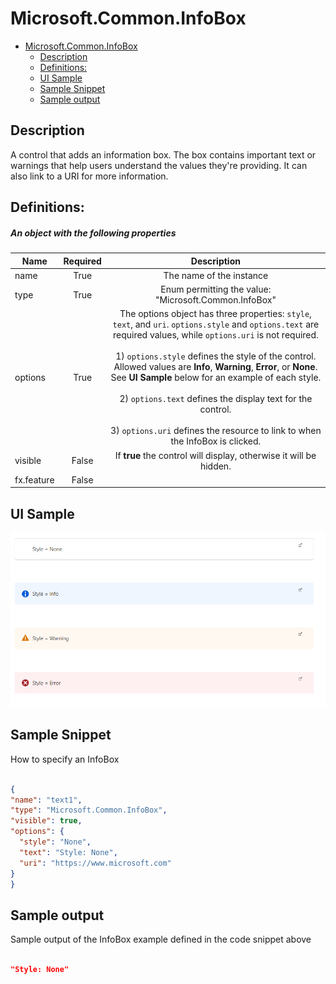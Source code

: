 <a name="microsoft-common-infobox"></a>
# Microsoft.Common.InfoBox
* [Microsoft.Common.InfoBox](#microsoft-common-infobox)
    * [Description](#microsoft-common-infobox-description)
    * [Definitions:](#microsoft-common-infobox-definitions)
    * [UI Sample](#microsoft-common-infobox-ui-sample)
    * [Sample Snippet](#microsoft-common-infobox-sample-snippet)
    * [Sample output](#microsoft-common-infobox-sample-output)

<a name="microsoft-common-infobox-description"></a>
## Description
A control that adds an information box. The box contains important text or warnings that help users understand the values they're providing. It can also link to a URI for more information.

<a name="microsoft-common-infobox-definitions"></a>
## Definitions:
<a name="microsoft-common-infobox-definitions-an-object-with-the-following-properties"></a>
##### An object with the following properties
| Name | Required | Description
| ---|:--:|:--:|
|name|True|The name of the instance
|type|True|Enum permitting the value: "Microsoft.Common.InfoBox"
|options|True|The options object has three properties: <code>style</code>, <code>text</code>, and <code>uri</code>. <code>options.style</code> and <code>options.text</code> are required values, while <code>options.uri</code> is not required. <br><br>1) <code>options.style</code> defines the style of the control. Allowed values are **Info**, **Warning**, **Error**, or **None**. See **UI Sample** below for an example of each style. <br><br>2) <code>options.text</code> defines the display text for the control. <br><br>3) <code>options.uri</code> defines the resource to link to when the InfoBox is clicked. 
|visible|False|If **true** the control will display, otherwise it will be hidden.
|fx.feature|False|
<a name="microsoft-common-infobox-ui-sample"></a>
## UI Sample
![alt-text](../media/dx/controls/dx-control-Microsoft.Common.InfoBox-styles.png "The different InfoBox styles")  
<a name="microsoft-common-infobox-sample-snippet"></a>
## Sample Snippet
How to specify an InfoBox
```json

{
"name": "text1",
"type": "Microsoft.Common.InfoBox",
"visible": true,
"options": {
  "style": "None",
  "text": "Style: None",
  "uri": "https://www.microsoft.com"
}
}

```
<a name="microsoft-common-infobox-sample-output"></a>
## Sample output
Sample output of the InfoBox example defined in the code snippet above
```json

"Style: None"

```
